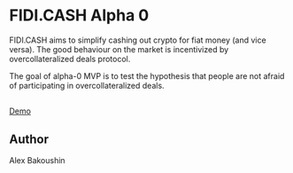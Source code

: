 # FIDI.CASH Alpha 0 

FIDI.CASH aims to simplify cashing out crypto for fiat money (and vice versa).
The good behaviour on the market is incentivized by overcollateralized deals protocol.

The goal of alpha-0 MVP is to test the hypothesis that people are not afraid of participating in overcollateralized deals.

##

[Demo](https://alpha-0.fidi.cash/)

## Author

Alex Bakoushin
